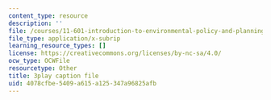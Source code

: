 ```yaml
---
content_type: resource
description: ''
file: /courses/11-601-introduction-to-environmental-policy-and-planning-fall-2016/4078cfbe5409a615a125347a96825afb_klPt8DrL5tc.srt
file_type: application/x-subrip
learning_resource_types: []
license: https://creativecommons.org/licenses/by-nc-sa/4.0/
ocw_type: OCWFile
resourcetype: Other
title: 3play caption file
uid: 4078cfbe-5409-a615-a125-347a96825afb
---
```

